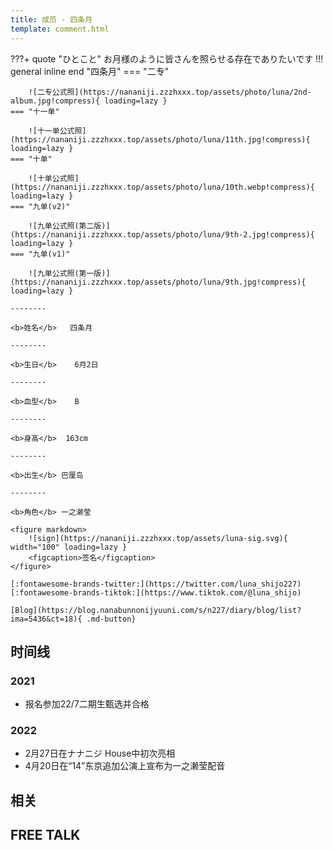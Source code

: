 ```yaml
---
title: 成员 - 四条月
template: comment.html
---
```

???+ quote "ひとこと"
    お月様のように皆さんを照らせる存在でありたいです
!!! general inline end "四条月"
    === "二专"

        ![二专公式照](https://nananiji.zzzhxxx.top/assets/photo/luna/2nd-album.jpg!compress){ loading=lazy }
    === "十一单"

        ![十一单公式照](https://nananiji.zzzhxxx.top/assets/photo/luna/11th.jpg!compress){ loading=lazy }
    === "十单"

        ![十单公式照](https://nananiji.zzzhxxx.top/assets/photo/luna/10th.webp!compress){ loading=lazy }
    === "九单(v2)"

        ![九单公式照(第二版)](https://nananiji.zzzhxxx.top/assets/photo/luna/9th-2.jpg!compress){ loading=lazy }
    === "九单(v1)"

        ![九单公式照(第一版)](https://nananiji.zzzhxxx.top/assets/photo/luna/9th.jpg!compress){ loading=lazy }

    --------

    <b>姓名</b>   四条月

    --------

    <b>生日</b>    6月2日

    --------

    <b>血型</b>    B

    --------

    <b>身高</b>  163cm

    --------

    <b>出生</b> 巴厘岛

    --------

    <b>角色</b> 一之濑莹
    
    <figure markdown>
        ![sign](https://nananiji.zzzhxxx.top/assets/luna-sig.svg){ width="100" loading=lazy }
        <figcaption>签名</figcaption>
    </figure>

    [:fontawesome-brands-twitter:](https://twitter.com/luna_shijo227) [:fontawesome-brands-tiktok:](https://www.tiktok.com/@luna_shijo) 
    
    [Blog](https://blog.nanabunnonijyuuni.com/s/n227/diary/blog/list?ima=5436&ct=18){ .md-button}

## 时间线
### 2021 

- 报名参加22/7二期生甄选并合格

### 2022

- 2月27日在ナナニジ House中初次亮相
- 4月20日在“14”东京追加公演上宣布为一之濑莹配音

## 相关

## FREE TALK

<div id="dplayer"></div>


<script src="https://nananiji.zzzhxxx.top/js/md5.js"></script>
<script src="https://nananiji.zzzhxxx.top/js/hls.min.js"></script>
<script src="https://nananiji.zzzhxxx.top/js/DPlayer.min.js"></script>
<script>
    const dp = new DPlayer({
    container: document.getElementById('dplayer'),
    video: {
        url: 'https://manifest.prod.boltdns.net/manifest/v1/hls/v4/clear/4504957038001/d6196725-53ac-44eb-bf29-2791a3b31e95/10s/master.m3u8?fastly_token=NjJkYTUwNzNfYjVkYWM2ZTAzYzE0MjZhYmQ0YTIwZWQwMjZmNzU5ZWM2YjRiZTVhYjQwYjE4YzZhZTQxNWVmODEzZWI1YTBlMA%3D%3D',
        type: 'hls',
    },
    danmaku: {
        id: md5('luna-intro'),
        api: "https://danmu.zzzhxxx.top/"
    },
    contextmenu: [
    {
        text: '227WiKi',
        link: 'https://github.com/227WiKi/227WiKi',
    },
    ]
});
console.log(dp.plugins.hls);
</script>